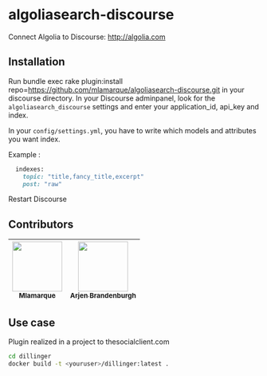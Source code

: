 # algoliasearch-discourse
Connect Algolia to Discourse: http://algolia.com


## Installation


Run bundle exec rake plugin:install repo=https://github.com/mlamarque/algoliasearch-discourse.git in your discourse directory.
In your Discourse adminpanel, look for the `algoliasearch_discourse` settings and enter your application_id, api_key and index.

In your `config/settings.yml`, you have to write which models and attributes you want index.

Example :
```ruby
  indexes:
    topic: "title,fancy_title,excerpt"
    post: "raw"
```

Restart Discourse


## Contributors

| [<img src="https://avatars.githubusercontent.com/u/461479?v=3" width="100px;"/><br /><sub>Mlamarque</sub>](https://github.com/mlamarque) | [<img src="https://avatars.githubusercontent.com/u/7848606?v=3" width="100px;"/><br /><sub>Arjen Brandenburgh</sub>](https://github.com/cybey) |
| :---: | :---: |


## Use case

Plugin realized in a project to thesocialclient.com

```sh
cd dillinger
docker build -t <youruser>/dillinger:latest .
```
